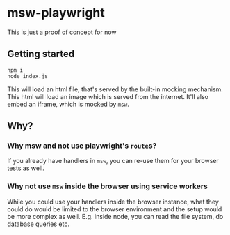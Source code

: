 # msw-playwright

This is just a proof of concept for now

## Getting started

```
npm i
node index.js
```

This will load an html file, that's served by the built-in mocking mechanism.
This html will load an image which is served from the internet.
It'll also embed an iframe, which is mocked by `msw`.

## Why?

### Why msw and not use playwright's `route`s?

If you already have handlers in `msw`, you can re-use them for your browser tests as well.

### Why not use `msw` inside the browser using service workers

While you could use your handlers inside the browser instance, what they could do would be limited to the browser environment and the setup would be more complex as well.
E.g. inside node, you can read the file system, do database queries etc.
